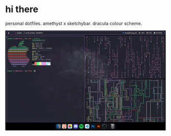 # hi there
personal dotfiles. amethyst x sketchybar. dracula colour scheme.

![preview](https://github.com/strwbzzy/dotfiles/blob/main/.config/sketchybar/image%20(1).png)
